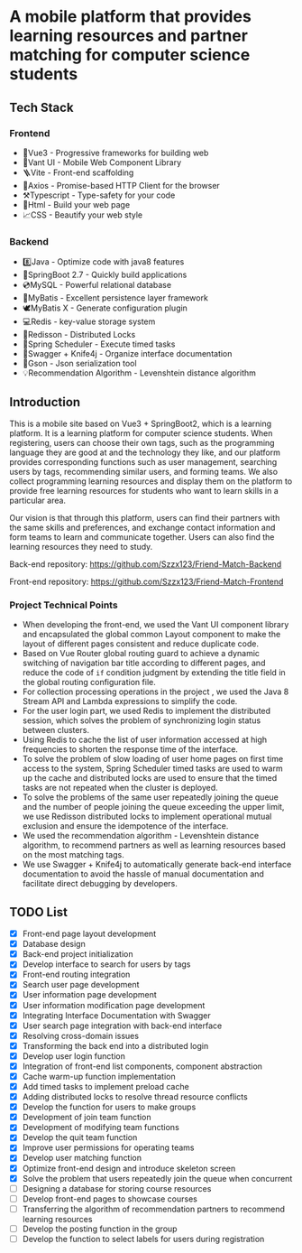 # A mobile platform that provides learning resources and partner matching for computer science students

## Tech Stack

### Frontend

- 🌲Vue3 - Progressive frameworks for building web
- 📱Vant UI - Mobile Web Component Library
- 🪜Vite - Front-end scaffolding
- 🔗Axios - Promise-based HTTP Client for the browser
- ⚒️Typescript - Type-safety for your code
- 🧾Html - Build your web page
- 📈CSS - Beautify your web style

### Backend

- 8️⃣Java - Optimize code with java8 features
- 🍃SpringBoot 2.7 - Quickly build applications
- 💿MySQL - Powerful relational database
- 🦅MyBatis - Excellent persistence layer framework
- 🕊️MyBatis X - Generate configuration plugin
- 💻Redis - key-value storage system
- 🔑Redisson - Distributed Locks
- 🧭Spring Scheduler - Execute timed tasks
- 📑Swagger + Knife4j - Organize interface documentation
- 🚄Gson - Json serialization tool
- 💡Recommendation Algorithm - Levenshtein distance algorithm

## Introduction

This is a mobile site based on Vue3 + SpringBoot2, which is a learning platform. It is a learning platform for computer science students. When registering, users can choose their own tags, such as the programming language they are good at and the technology they like, and our platform provides corresponding functions such as user management, searching users by tags, recommending similar users, and forming teams. We also collect programming learning resources and display them on the platform to provide free learning resources for students who want to learn skills in a particular area. 

Our vision is that through this platform, users can find their partners with the same skills and preferences, and exchange contact information and form teams to learn and communicate together. Users can also find the learning resources they need to study.

Back-end repository: https://github.com/Szzx123/Friend-Match-Backend

Front-end repository: https://github.com/Szzx123/Friend-Match-Frontend

### Project Technical Points

- When developing the front-end, we used the Vant UI component library and encapsulated the global common Layout component to make the layout of different pages consistent and reduce duplicate code.
- Based on Vue Router global routing guard to achieve a dynamic switching of navigation bar title according to different pages, and reduce the code of `if` condition judgment by extending the title field in the global routing configuration file.
- For collection processing operations in the project , we used the Java 8 Stream API and Lambda expressions to simplify the code.
- For the user login part, we used Redis to implement the distributed session, which solves the problem of synchronizing login status between clusters.
- Using Redis to cache the list of user information accessed at high frequencies to shorten the response time of the interface.
- To solve the problem of slow loading of user home pages on first time access to the system, Spring Scheduler timed tasks are used to warm up the cache and distributed locks are used to ensure that the timed tasks are not repeated when the cluster is deployed.
- To solve the problems of the same user repeatedly joining the queue and the number of people joining the queue exceeding the upper limit, we use Redisson distributed locks to implement operational mutual exclusion and ensure the idempotence of the interface.
- We used the recommendation algorithm  - Levenshtein distance algorithm, to recommend partners as well as learning resources based on the most matching tags.
- We use Swagger + Knife4j to automatically generate back-end interface documentation to avoid the hassle of manual documentation and facilitate direct debugging by developers.

## TODO List

- [x] Front-end page layout development
- [x] Database design
- [x] Back-end project initialization
- [x] Develop interface to search for users by tags
- [x] Front-end routing integration
- [x] Search user page development
- [x] User information page development
- [x] User information modification page development
- [x] Integrating Interface Documentation with Swagger
- [x] User search page integration with back-end interface
- [x] Resolving cross-domain issues
- [x] Transforming the back end into a distributed login
- [x] Develop user login function
- [x] Integration of front-end list components, component abstraction
- [x] Cache warm-up function implementation
- [x] Add timed tasks to implement preload cache
- [x] Adding distributed locks to resolve thread resource conflicts
- [x] Develop the function for users to make groups
- [x] Development of join team function
- [x] Development of modifying team functions
- [x] Develop the quit team function
- [x] Improve user permissions for operating teams
- [x] Develop user matching function
- [x] Optimize front-end design and introduce skeleton screen
- [x] Solve the problem that users repeatedly join the queue when concurrent
- [ ] Designing a database for storing course resources
- [ ] Develop front-end pages to showcase courses
- [ ] Transferring the algorithm of recommendation partners to recommend learning resources
- [ ] Develop the posting function in the group
- [ ] Develop the function to select labels for users during registration

